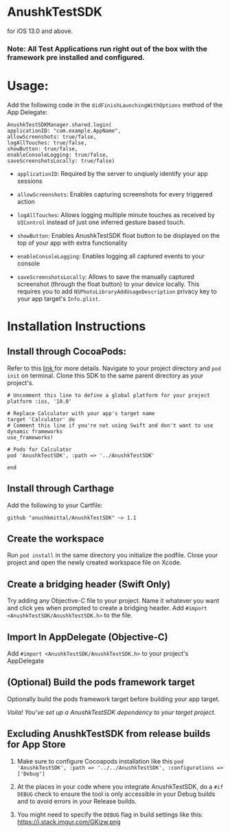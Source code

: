 # AnushkTestSDK
for iOS 13.0 and above.

### Note: All Test Applications run right out of the box with the framework pre installed and configured.

# Usage:

Add the following code in the `didFinishLaunchingWithOptions` method of the App Delegate:

```
AnushkTestSDKManager.shared.login(
applicationID: "com.example.AppName",
allowScreenshots: true/false,
logAllTouches: true/false,
showButton: true/false,
enableConsoleLogging: true/false,
saveScreenshotsLocally: true/false)

```
- `applicationID`: Required by the server to unqiuely identify your app sessions <br>

- `allowScreenshots`: Enables capturing screenshots for every triggered action <br>

- `logAllTouches`: Allows logging multiple minute touches as received by `UIControl` instead of just one inferred gesture based touch. <br>

- `showButton`: Enables AnushkTestSDK float button to be displayed on the top of your app with extra functionality <br>

- `enableConsoleLogging`: Enables logging all captured events to your console <br>

- `saveScreenshotsLocally`: Allows to save the manually captured screenshot (through the float button) to your device locally. This requires you to add `NSPhotoLibraryAddUsageDescription` privacy key to your app target's `Info.plist`.

# Installation Instructions

## Install through CocoaPods:

Refer to this <a href="https://guides.cocoapods.org/using/using-cocoapods.html"> link </a> for more details. Navigate to your project directory and `pod init` on terminal. Clone this SDK to the same parent directory as your project's.

~~~~
# Uncomment this line to define a global platform for your project
platform :ios, '10.0'

# Replace Calculator with your app's target name
target 'Calculator' do
# Comment this line if you're not using Swift and don't want to use dynamic frameworks
use_frameworks!

# Pods for Calculator
pod 'AnushkTestSDK', :path => '../AnushkTestSDK'

end
~~~~

## Install through Carthage

Add the following to your Cartfile:

`github "anushkmittal/AnushkTestSDK" ~> 1.1`

## Create the workspace
Run `pod install` in the same directory you initialize the podfile. Close your project and open the newly created workspace file on Xcode.

## Create a bridging header (Swift Only)
Try adding any Objective-C file to your project. Name it whatever you want and click yes when prompted to create a bridging header. Add `#import <AnushkTestSDK/AnushkTestSDK.h>` to the file.

## Import In AppDelegate (Objective-C)
Add `#import <AnushkTestSDK/AnushkTestSDK.h>` to your project's AppDelegate

## (Optional) Build the pods framework target
Optionally build the pods framework target before building your app target.

<I> Voila! You've set up a AnushkTestSDK dependency to your target project. </I>

## Excluding AnushkTestSDK from release builds for App Store

1. Make sure to configure Cocoapods installation like this `pod 'AnushkTestSDK', :path => '../../AnushkTestSDK', :configurations => ['Debug']`

2. At the places in your code where you integrate AnushkTestSDK, do a `#if DEBUG` check to ensure the tool is only accessible in your Debug builds and to avoid errors in your Release builds.

3. You might need to specify the `DEBUG` flag in build settings like this: https://i.stack.imgur.com/GKizw.png
